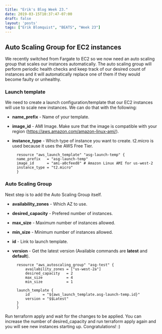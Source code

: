 ```yaml
---
title: "Erik's Blog Week 23."
date: 2019-03-15T10:37:47-07:00
draft: false
layout: 'posts'
tags: ["Erik Blomquist", "BEATS", "Week 23"]
---
```


## Auto Scaling Group for EC2 instances
We recently switched from Fargate to EC2 so we now need an auto scaling group that scales our instances automatically. The auto scaling group will perform periodic health checks and keep track of our desired count of instances and it will automatically replace one of them if they would become faulty or unhealthy.

### Launch template
We need to create a launch configuration/template that our EC2 instances will use to scale new instances. We can do that with the following:

- **name_prefix** - Name of your template.
- **image_id** - AMI Image. Make sure that the image is compatible with your region (https://aws.amazon.com/amazon-linux-ami/).
- **instance_type** - Which type of instance you want to create. t2.micro is used because it uses the AWS Free Tier.

        resource "aws_launch_template" "asg-launch-temp" {
        name_prefix   = "asg-launch-temp"
        image_id      = "ami-a0cfeed8" # Amazon Linux AMI for us-west-2
        instance_type = "t2.micro"
        }

### Auto Scaling Group
Next step is to add the Auto Scaling Group itself. 

- **availability_zones** - Which AZ to use.
- **desired_capacity** - Prefered number of instances.
- **max_size** - Maximum number of instances allowed.
- **min_size** - Minimum number of instances allowed.

- **id** - Link to launch template.
- **version** - Get the latest version (Available commands are **latest** and **default**).

        resource "aws_autoscaling_group" "asg-test" {
            availability_zones = ["us-west-2a"]
            desired_capacity   = 2
            max_size           = 4
            min_size           = 1

        launch_template {
            id      = "${aws_launch_template.asg-launch-temp.id}"
            version = "$$Latest"
        }
        }


Run terraform apply and wait for the changes to be applied. You can increase the number of desired_capacity and run terraform apply again and you will see new instances starting up. Congratulations! :)
